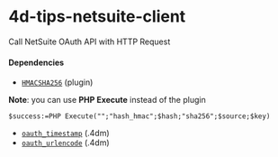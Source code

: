 # 4d-tips-netsuite-client
Call NetSuite OAuth API with HTTP Request

#### Dependencies
 
* [`HMACSHA256`](https://github.com/miyako/4d-plugin-common-crypto)  (plugin)

**Note**: you can use **PHP Execute** instead of the plugin

```4d
$success:=PHP Execute("";"hash_hmac";$hash;"sha256";$source;$key)
```

* [`oauth_timestamp`](https://github.com/miyako/4d-tips-netsuite-client/blob/main/4d-tips-netsuite-example/Project/Sources/Methods/oauth_timestamp.4dm) (.4dm)
* [`oauth_urlencode`](https://github.com/miyako/4d-tips-netsuite-client/blob/main/4d-tips-netsuite-example/Project/Sources/Methods/oauth_urlencode.4dm) (.4dm)
